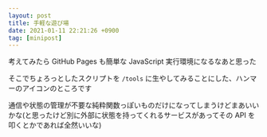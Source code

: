 ```yaml
---
layout: post
title: 手軽な遊び場
date: 2021-01-11 22:21:26 +0900
tag: [minipost]
---
```


考えてみたら GitHub Pages も簡単な JavaScript 実行環境になるなあと思った

そこでちょろっとしたスクリプトを `/tools` に生やしてみることにした、ハンマーのアイコンのところです

通信や状態の管理が不要な純粋関数っぽいものだけになってしまうけどまあいいかな(と思ったけど別に外部に状態を持ってくれるサービスがあってその API を叩くとかであれば全然いいな)
